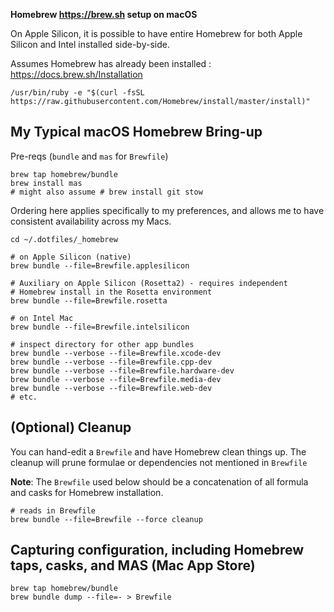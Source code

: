 **Homebrew https://brew.sh setup on macOS**

On Apple Silicon, it is possible to have entire Homebrew for both Apple Silicon and Intel installed side-by-side.

Assumes Homebrew has already been installed : https://docs.brew.sh/Installation

```shell
/usr/bin/ruby -e "$(curl -fsSL https://raw.githubusercontent.com/Homebrew/install/master/install)"
```

My Typical macOS Homebrew Bring-up
----------------------------------

Pre-reqs (`bundle` and `mas` for `Brewfile`\)

```shell
brew tap homebrew/bundle
brew install mas
# might also assume # brew install git stow
```

Ordering here applies specifically to my preferences, and allows me to have consistent availability across my Macs.

```shell
cd ~/.dotfiles/_homebrew

# on Apple Silicon (native)
brew bundle --file=Brewfile.applesilicon

# Auxiliary on Apple Silicon (Rosetta2) - requires independent
# Homebrew install in the Rosetta environment
brew bundle --file=Brewfile.rosetta

# on Intel Mac
brew bundle --file=Brewfile.intelsilicon

# inspect directory for other app bundles
brew bundle --verbose --file=Brewfile.xcode-dev
brew bundle --verbose --file=Brewfile.cpp-dev
brew bundle --verbose --file=Brewfile.hardware-dev
brew bundle --verbose --file=Brewfile.media-dev
brew bundle --verbose --file=Brewfile.web-dev
# etc.
```

(Optional) Cleanup
------------------

You can hand-edit a `Brewfile` and have Homebrew clean things up. The cleanup will prune formulae or dependencies not mentioned in `Brewfile`

**Note**: The `Brewfile` used below should be a concatenation of all formula and casks for Homebrew installation.

```shell
# reads in Brewfile
brew bundle --file=Brewfile --force cleanup
```

Capturing configuration, including Homebrew taps, casks, and MAS (Mac App Store)
--------------------------------------------------------------------------------

```shell
brew tap homebrew/bundle
brew bundle dump --file=- > Brewfile
```
